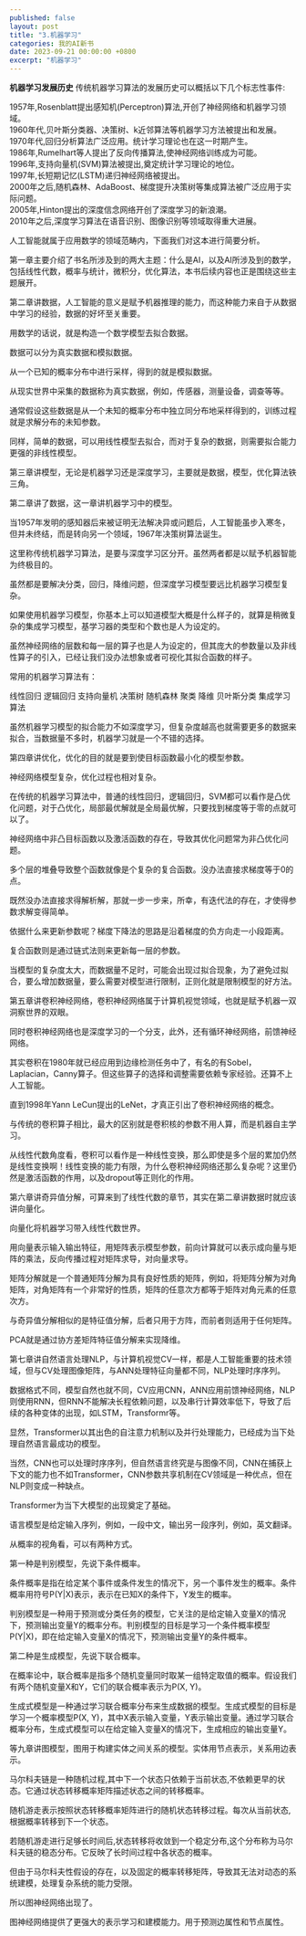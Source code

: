 ```yaml
---
published: false
layout: post
title: "3.机器学习"
categories: 我的AI新书
date: 2023-09-21 00:00:00 +0800
excerpt: "机器学习"
---
```


**机器学习发展历史**
传统机器学习算法的发展历史可以概括以下几个标志性事件:<br>

1957年,Rosenblatt提出感知机(Perceptron)算法,开创了神经网络和机器学习领域。<br>
1960年代,贝叶斯分类器、决策树、k近邻算法等机器学习方法被提出和发展。<br>
1970年代,回归分析算法广泛应用。统计学习理论也在这一时期产生。<br>
1986年,Rumelhart等人提出了反向传播算法,使神经网络训练成为可能。<br>
1996年,支持向量机(SVM)算法被提出,奠定统计学习理论的地位。<br>
1997年,长短期记忆(LSTM)递归神经网络被提出。<br>
2000年之后,随机森林、AdaBoost、梯度提升决策树等集成算法被广泛应用于实际问题。<br>
2005年,Hinton提出的深度信念网络开创了深度学习的新浪潮。<br>
2010年之后,深度学习算法在语音识别、图像识别等领域取得重大进展。<br>


人工智能就属于应用数学的领域范畴内，下面我们对这本进行简要分析。

第一章主要介绍了书名所涉及到的两大主题：什么是AI，以及AI所涉及到的数学，包括线性代数，概率与统计，微积分，优化算法，本书后续内容也正是围绕这些主题展开。



第二章讲数据，人工智能的意义是赋予机器推理的能力，而这种能力来自于从数据中学习的经验，数据的好坏至关重要。

用数学的话说，就是构造一个数学模型去拟合数据。

数据可以分为真实数据和模拟数据。

从一个已知的概率分布中进行采样，得到的就是模拟数据。

从现实世界中采集的数据称为真实数据，例如，传感器，测量设备，调查等等。

通常假设这些数据是从一个未知的概率分布中独立同分布地采样得到的，训练过程就是求解分布的未知参数。

同样，简单的数据，可以用线性模型去拟合，而对于复杂的数据，则需要拟合能力更强的非线性模型。

第三章讲模型，无论是机器学习还是深度学习，主要就是数据，模型，优化算法铁三角。

第二章讲了数据，这一章讲机器学习中的模型。

当1957年发明的感知器后来被证明无法解决异或问题后，人工智能虽步入寒冬，但并未终结，而是转向另一个领域，1967年决策树算法诞生。

这里称传统机器学习算法，是要与深度学习区分开。虽然两者都是以赋予机器智能为终极目的。

虽然都是要解决分类，回归，降维问题，但深度学习模型要远比机器学习模型复杂。

如果使用机器学习模型，你基本上可以知道模型大概是什么样子的，就算是稍微复杂的集成学习模型，基学习器的类型和个数也是人为设定的。

虽然神经网络的层数和每一层的算子也是人为设定的，但其庞大的参数量以及非线性算子的引入，已经让我们没办法想象或者可视化其拟合函数的样子。

常用的机器学习算法有：

线性回归
逻辑回归
支持向量机
决策树
随机森林
聚类
降维
贝叶斯分类
集成学习算法

虽然机器学习模型的拟合能力不如深度学习，但复杂度越高也就需要更多的数据来拟合，当数据量不多时，机器学习就是一个不错的选择。


第四章讲优化，优化的目的就是要到使目标函数最小化的模型参数。

神经网络模型复杂，优化过程也相对复杂。

在传统的机器学习算法中，普通的线性回归，逻辑回归，SVM都可以看作是凸优化问题，对于凸优化，局部最优解就是全局最优解，只要找到梯度等于零的点就可以了。

神经网络中非凸目标函数以及激活函数的存在，导致其优化问题常为非凸优化问题。

多个层的堆叠导致整个函数就像是个复杂的复合函数。没办法直接求梯度等于0的点。

既然没办法直接求得解析解，那就一步一步来，所幸，有迭代法的存在，才使得参数求解变得简单。

依据什么来更新参数呢？梯度下降法的思路是沿着梯度的负方向走一小段距离。

复合函数则是通过链式法则来更新每一层的参数。

当模型的复杂度太大，而数据量不足时，可能会出现过拟合现象，为了避免过拟合，要么增加数据量，要么需要对模型进行限制，正则化就是限制模型的好方法。

第五章讲卷积神经网络，卷积神经网络属于计算机视觉领域，也就是赋予机器一双洞察世界的双眼。

同时卷积神经网络也是深度学习的一个分支，此外，还有循环神经网络，前馈神经网络。

其实卷积在1980年就已经应用到边缘检测任务中了，有名的有Sobel，Laplacian，Canny算子。但这些算子的选择和调整需要依赖专家经验。还算不上人工智能。

直到1998年Yann LeCun提出的LeNet，才真正引出了卷积神经网络的概念。

与传统的卷积算子相比，最大的区别就是卷积核的参数不用人算，而是机器自主学习。

从线性代数角度看，卷积可以看作是一种线性变换，那么即使是多个层的累加仍然是线性变换啊！线性变换的能力有限，为什么卷积神经网络还那么复杂呢？这里仍然是激活函数的作用，以及dropout等正则化的作用。

第六章讲奇异值分解，可算来到了线性代数的章节，其实在第二章讲数据时就应该讲向量化。

向量化将机器学习带入线性代数世界。

用向量表示输入输出特征，用矩阵表示模型参数，前向计算就可以表示成向量与矩阵的乘法，反向传播过程对矩阵求导，对向量求导。

矩阵分解就是一个普通矩阵分解为具有良好性质的矩阵，例如，将矩阵分解为对角矩阵，对角矩阵有一个非常好的性质，矩阵的任意次方都等于矩阵对角元素的任意次方。

与奇异值分解相似的是特征值分解，后者只用于方阵，而前者则适用于任何矩阵。

PCA就是通过协方差矩阵特征值分解来实现降维。

第七章讲自然语言处理NLP，与计算机视觉CV一样，都是人工智能重要的技术领域，但与CV处理图像矩阵，与ANN处理特征向量都不同，NLP处理时序序列。

数据格式不同，模型自然也就不同，CV应用CNN，ANN应用前馈神经网络，NLP则使用RNN，但RNN不能解决长程依赖问题，以及串行计算效率低下，导致了后续的各种变体的出现，如LSTM，Transformr等。

显然，Transformer以其出色的自注意力机制以及并行处理能力，已经成为当下处理自然语言最成功的模型。

当然，CNN也可以处理时序序列，但自然语言终究是与图像不同，CNN在捕获上下文的能力也不如Transformer，CNN参数共享机制在CV领域是一种优点，但在NLP则变成一种缺点。

Transformer为当下大模型的出现奠定了基础。

语言模型是给定输入序列，例如，一段中文，输出另一段序列，例如，英文翻译。

从概率的视角看，可以有两种方式。

第一种是判别模型，先说下条件概率。

条件概率是指在给定某个事件或条件发生的情况下，另一个事件发生的概率。条件概率用符号P(Y|X)表示，表示在已知X的条件下，Y发生的概率。

判别模型是一种用于预测或分类任务的模型，它关注的是给定输入变量X的情况下，预测输出变量Y的概率分布。判别模型的目标是学习一个条件概率模型P(Y|X)，即在给定输入变量X的情况下，预测输出变量Y的条件概率。

第二种是生成模型，先说下联合概率。

在概率论中，联合概率是指多个随机变量同时取某一组特定取值的概率。假设我们有两个随机变量X和Y，它们的联合概率表示为P(X, Y)。

生成式模型是一种通过学习联合概率分布来生成数据的模型。生成式模型的目标是学习一个概率模型P(X, Y)，其中X表示输入变量，Y表示输出变量。通过学习联合概率分布，生成式模型可以在给定输入变量X的情况下，生成相应的输出变量Y。

等九章讲图模型，图用于构建实体之间关系的模型。实体用节点表示，关系用边表示。

马尔科夫链是一种随机过程,其中下一个状态只依赖于当前状态,不依赖更早的状态。它通过状态转移概率矩阵描述状态之间的转移概率。

随机游走表示按照状态转移概率矩阵进行的随机状态转移过程。每次从当前状态,根据概率转移到下一个状态。

若随机游走进行足够长时间后,状态转移将收敛到一个稳定分布,这个分布称为马尔科夫链的稳态分布。它反映了长时间过程中各状态的概率。

但由于马尔科夫性假设的存在，以及固定的概率转移矩阵，导致其无法对动态的系统建模，处理复杂系统的能力受限。

所以图神经网络出现了。

图神经网络提供了更强大的表示学习和建模能力。用于预测边属性和节点属性。
